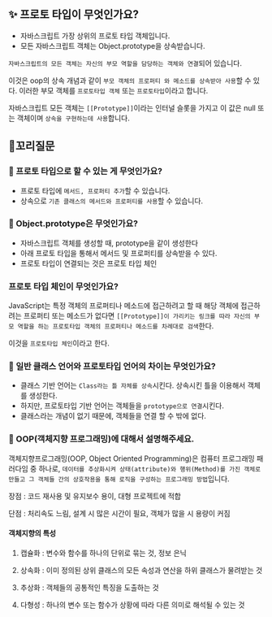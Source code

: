 ## ✨ 프로토 타입이 무엇인가요?

- 자바스크립트 가장 상위의 프로토 타입 객체입니다.
- 모든 자바스크립트 객체는 Object.prototype을 상속받습니다.

`자바스크립트의 모든 객체는 자신의 부모 역할을 담당하는 객체와 연결`되어 있습니다.

이것은 oop의 상속 개념과 같이 `부모 객체의 프로퍼티 와 메소드를 상속받아 사용`할 수 있다. 이러한 부모 객체를 `프로토타입 객체` 또는 `프로토타입`이라고 합니다.

자바스크립트 모든 객체는 `[[Prototype]]`이라는 인터널 슬롯을 가지고 이 값은 null 또는 객체이며 `상속을 구현하는데 사용`합니다.

## 🔁꼬리질문

### 🤔 프로토 타입으로 할 수 있는 게 무엇인가요?

- 프로토 타입에 `메서드, 프로퍼티 추가`할 수 있습니다.
- 상속으로 `기존 클래스의 메서드와 프로퍼티를 사용`할 수 있습니다.

### 🤔 Object.prototype은 무엇인가요?

- 자바스크립트 객체를 생성할 때, prototype을 같이 생성한다
- 아래 프로토 타입을 통해서 메서드 및 프로퍼티를 상속받을 수 있다.
- 프로토 타입이 연결되는 것은 프로토 타입 체인

### 프로토 타입 체인이 무엇인가요?

JavaScript는 특정 객체의 프로퍼티나 메소드에 접근하려고 할 때 해당 객체에 접근하려는 프로퍼티 또는 메소드가 없다면 `[[Prototype]]이 가리키는 링크를 따라 자신의 부모 역할을 하는 프로토타입 객체의 프로퍼티나 메소드를 차례대로 검색`한다.

이것을 `프로토타입 체인`이라고 한다.

### 🤔 일반 클래스 언어와 프로토타입 언어의 차이는 무엇인가요?

- 클래스 기반 언어는 `Class라는 틀 자체를 상속`시킨다. 상속시킨 틀을 이용해서 객체를 생성한다.
- 하지만, 프로토타입 기반 언어는 객체들을 `prototype으로 연결`시킨다.
- 클래스라는 개념이 없기 때문에, 객체들을 연결 할 수 밖에 없다.

### 🤔 OOP(객체지향 프로그래밍)에 대해서 설명해주세요.

객체지향프로그래밍(OOP, Object Oriented Programming)은 컴퓨터 프로그래밍 패러다임 중 하나로, `데이터를 추상화시켜 상태(attribute)와 행위(Method)를 가진 객체로 만들고 그 객체들 간의 상호작용을 통해 로직을 구성하는 프로그래밍 방법`입니다.

장점 : 코드 재사용 및 유지보수 용이, 대형 프로젝트에 적합

단점 : 처리속도 느림, 설계 시 많은 시간이 필요, 객체가 많을 시 용량이 커짐

#### 객체지향의 특성

1. 캡슐화 : 변수와 함수를 하나의 단위로 묶는 것, 정보 은닉

2. 상속화 : 이미 정의된 상위 클래스의 모든 속성과 연산을 하위 클래스가 물려받는 것

3. 추상화 : 객체들의 공통적인 특징을 도출하는 것

4. 다형성 : 하나의 변수 또는 함수가 상황에 따라 다른 의미로 해석될 수 있는 것

